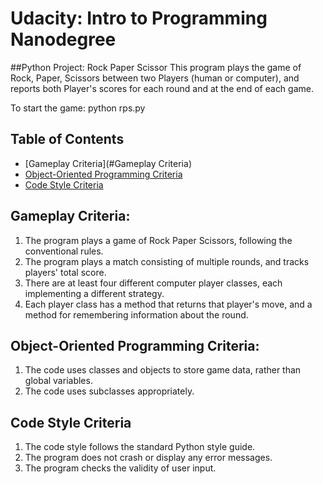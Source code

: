 # Udacity: Intro to Programming Nanodegree
##Python Project: Rock Paper Scissor
This program plays the game of Rock, Paper, Scissors between two Players 
(human or computer), and reports both Player's scores for each round and
at the end of each game.

To start the game: python rps.py

## Table of Contents

* [Gameplay Criteria](#Gameplay Criteria)
* [Object-Oriented Programming Criteria](#object)
* [Code Style Criteria](#style)

## Gameplay Criteria:
1. The program plays a game of Rock Paper Scissors, following the
   conventional rules.
2. The program plays a match consisting of multiple rounds, and tracks
   players' total score.
3. There are at least four different computer player classes, each
   implementing a different strategy.
4. Each player class has a method that returns that player's move,
   and a method for remembering information about the round.

## Object-Oriented Programming Criteria:
1. The code uses classes and objects to store game data, rather than
   global variables.
2. The code uses subclasses appropriately.

## Code Style Criteria
1. The code style follows the standard Python style guide.
2. The program does not crash or display any error messages.
3. The program checks the validity of user input.
